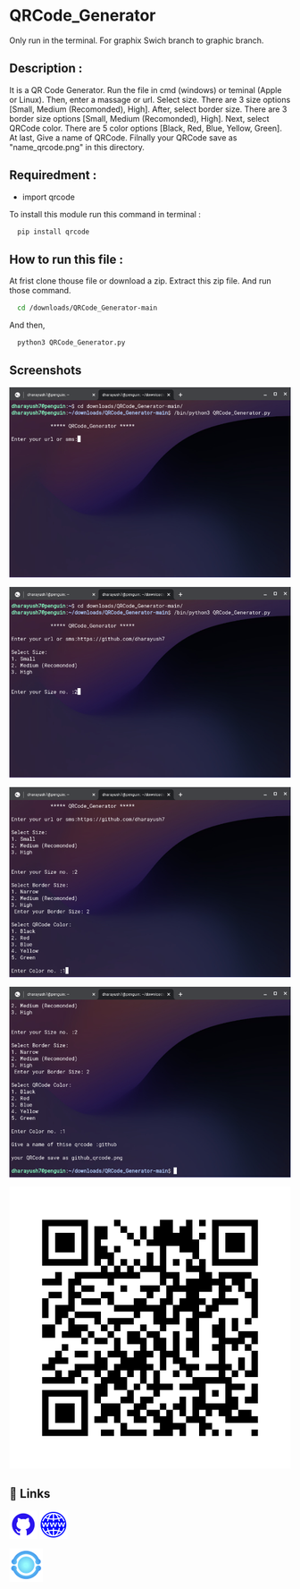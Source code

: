 
# QRCode_Generator

Only run in the terminal. For graphix Swich branch to graphic branch.


## Description :

It is a QR Code Generator. Run the file in cmd (windows) or teminal (Apple or Linux).  Then, enter a massage or url. Select size. There are 3 size options [Small, Medium (Recomonded), High]. After, select border size. There are 3 border size options [Small, Medium (Recomonded), High]. Next, select QRCode color. There are 5 color options [Black, Red, Blue, Yellow, Green]. At last, Give a name of QRCode. Filnally your QRCode save as "name_qrcode.png" in this directory.


##  Requiredment :

- import qrcode

To install this module run this command in terminal :

```bash
  pip install qrcode
```

## How to run this file :

At frist clone thouse file or download a zip. Extract this zip file.
And run those command. 

```bash
  cd /downloads/QRCode_Generator-main
```
And then, 

```bash
  python3 QRCode_Generator.py
```



## Screenshots

![App Screenshot](https://github.com/dharayush7/pyimage/blob/main/QRCode_Generator/image1.png?raw=true)

![App Screenshot](https://github.com/dharayush7/pyimage/blob/main/QRCode_Generator/image2.png?raw=true)

![App Screenshot](https://github.com/dharayush7/pyimage/blob/main/QRCode_Generator/image3.png?raw=true)

![App Screenshot](https://github.com/dharayush7/pyimage/blob/main/QRCode_Generator/image4.png?raw=true)

![App Screenshot](https://github.com/dharayush7/pyimage/blob/main/QRCode_Generator/image5.png?raw=true)




## 🔗 Links

[![github](https://github.com/dharayush7/pyimage/blob/main/Icons/github.png?raw=true)](https://github.com/dharayush7)
[![website](https://github.com/dharayush7/pyimage/blob/main/Icons/website.png?raw=true)](https://www.linkedin.com/)

 
  
![Logo](https://github.com/dharayush7/pyimage/blob/main/Icons/logo.png?raw=truehttps://github.com/dharayush7/pyimage/blob/main/Icons/website.png?raw=true)

